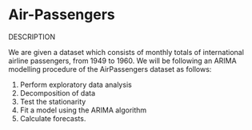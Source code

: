 # Air-Passengers

DESCRIPTION

We are given a dataset which consists of monthly totals of international airline passengers, from 1949 to 1960. We will be following an ARIMA modelling procedure of the AirPassengers dataset as follows:

1. Perform exploratory data analysis
2. Decomposition of data
3. Test the stationarity
4. Fit a model using the ARIMA algorithm
5. Calculate forecasts.
